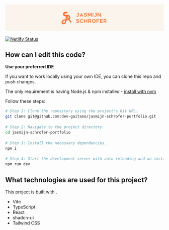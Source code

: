 <div align="center">
    <img src="./public/readme-banner.png" alt="banner_img">
</div>

[![Netlify Status](https://api.netlify.com/api/v1/badges/31ceee18-26e7-4364-8efe-f3b02478a3ae/deploy-status)](https://app.netlify.com/sites/jasmijnschrofer/deploys)

## How can I edit this code?

**Use your preferred IDE**

If you want to work locally using your own IDE, you can clone this repo and push changes.

The only requirement is having Node.js & npm installed - [install with nvm](https://github.com/nvm-sh/nvm#installing-and-updating)

Follow these steps:

```sh
# Step 1: Clone the repository using the project's Git URL.
git clone git@github.com:dev-gaitano/jasmijn-schrofer-portfolio.git

# Step 2: Navigate to the project directory.
cd jasmijn-schrofer-portfolio

# Step 3: Install the necessary dependencies.
npm i

# Step 4: Start the development server with auto-reloading and an instant preview.
npm run dev
```

## What technologies are used for this project?

This project is built with .

- Vite
- TypeScript
- React
- shadcn-ui
- Tailwind CSS

